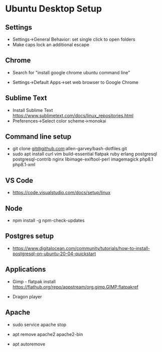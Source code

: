 # Ubuntu Desktop Setup

## Settings

* Settings->General Behavior: set single click to open folders
* Make caps lock an additional escape

## Chrome

* Search for "install google chrome ubuntu command line"

* Settings->Default Apps->set web browser to Google Chrome

## Sublime Text

* Install Sublime Text https://www.sublimetext.com/docs/linux_repositories.html
* Preferences->Select color scheme->monokai

## Command line setup

* git clone git@github.com:allen-garvey/bash-dotfiles.git
* sudo apt install curl vim build-essential flatpak ruby erlang postgresql postgresql-contrib nginx libimage-exiftool-perl imagemagick php8.1 php8.1-xml

## VS Code

* https://code.visualstudio.com/docs/setup/linux

## Node

* npm install -g npm-check-updates

## Postgres setup

* https://www.digitalocean.com/community/tutorials/how-to-install-postgresql-on-ubuntu-20-04-quickstart

## Applications

* Gimp - flatpak install https://flathub.org/repo/appstream/org.gimp.GIMP.flatpakref

* Dragon player

## Apache

* sudo service apache stop

* apt remove apache2 apache2-bin

* apt autoremove


